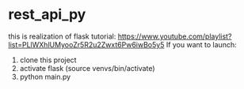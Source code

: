 # rest_api_py
this is realization of flask tutorial: https://www.youtube.com/playlist?list=PLlWXhlUMyooZr5R2u2Zwxt6Pw6iwBo5y5
If you want to launch:
1) clone this project
2) activate flask (source venvs/bin/activate)
3) python main.py
